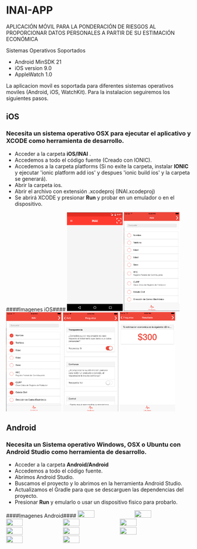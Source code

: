 # INAI-APP
APLICACIÓN MÓVIL PARA LA PONDERACIÓN DE RIESGOS AL PROPORCIONAR DATOS PERSONALES A PARTIR DE SU ESTIMACIÓN ECONÓMICA

Sistemas Operativos Soportados 
* Android MinSDK 21
* iOS version 9.0
* AppleWatch 1.0

La aplicacion movil es soportada para diferentes sistemas operativos moviles (Android, iOS, WatchKit).
Para la instalacion seguiremos los siguientes pasos.

## iOS ##
### Necesita un sistema operativo OSX para ejecutar el aplicativo y XCODE como herramienta de desarrollo. ###
- Acceder a la carpeta **iOS/INAI** .
- Accedemos a todo el código fuente (Creado con IONIC).
- Accedemos a la carpeta platforms (Si no exite la carpeta, instalar **IONIC** y ejecutar 'ionic platform add ios' y despues 'ionic build ios' y la carpeta se generará).
- Abrir la carpeta ios.
- Abrir el archivo con extensión .xcodeproj (INAI.xcodeproj)
- Se abrirá XCODE y presionar **Run** y probar en un emulador o en el dispositivo.

####Imagenes iOS####
<img src="https://github.com/DanielBrena/INAI-APP/blob/master/screenshots/ios/Pantalla_1.png" width="30%" height="30%">
<img src="https://github.com/DanielBrena/INAI-APP/blob/master/screenshots/ios/Pantalla_2.png" width="30%" height="30%">
<img src="https://github.com/DanielBrena/INAI-APP/blob/master/screenshots/ios/Pantalla_3.png" width="30%" height="30%">
<img src="https://github.com/DanielBrena/INAI-APP/blob/master/screenshots/ios/Pantalla_4.png" width="30%" height="30%">
<img src="https://github.com/DanielBrena/INAI-APP/blob/master/screenshots/ios/Pantalla_5.png" width="30%" height="30%">





## Android ##
### Necesita un Sistema operativo Windows, OSX o Ubuntu con Android Studio como herramienta de desarrollo. ###
- Acceder a la carpeta **Android/Android**
- Accedemos a todo el código fuente.
- Abrimos Android Studio.
- Buscamos el proyecto y lo abrimos en la herramienta Android Studio.
- Actualizamos el Gradle para que se descarguen las dependencias del proyecto.
- Presionar **Run** y emularlo o usar un dispositivo fisico para probarlo.

####Imagenes Android####
<img src="https://github.com/DanielBrena/INAI-APP/blob/master/screenshots/android/Pantalla_1.png" width="30%" height="30%">
<img src="https://github.com/DanielBrena/INAI-APP/blob/master/screenshots/android/Pantalla_2.png" width="30%" height="30%">
<img src="https://github.com/DanielBrena/INAI-APP/blob/master/screenshots/android/Pantalla_3.png" width="30%" height="30%">
<img src="https://github.com/DanielBrena/INAI-APP/blob/master/screenshots/android/Pantalla_4.png" width="30%" height="30%">
<img src="https://github.com/DanielBrena/INAI-APP/blob/master/screenshots/android/Pantalla_5.png" width="30%" height="30%">
<img src="https://github.com/DanielBrena/INAI-APP/blob/master/screenshots/android/Pantalla_6.png" width="30%" height="30%">
<img src="https://github.com/DanielBrena/INAI-APP/blob/master/screenshots/android/Pantalla_7.png" width="30%" height="30%">
<img src="https://github.com/DanielBrena/INAI-APP/blob/master/screenshots/android/Pantalla_8.png" width="30%" height="30%">
<img src="https://github.com/DanielBrena/INAI-APP/blob/master/screenshots/android/Pantalla_9.png" width="30%" height="30%">
<img src="https://github.com/DanielBrena/INAI-APP/blob/master/screenshots/android/Pantalla_10.png" width="30%" height="30%">


